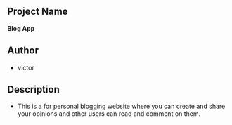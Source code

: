 ## Project Name
**Blog App**

## Author
- victor

## Description
- This is a for personal blogging website where you can create and share your opinions and other users can read and comment on them.
